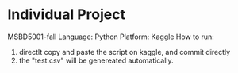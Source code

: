 # Individual Project
MSBD5001-fall
Language: Python
Platform: Kaggle
How to run:
1. directlt copy and paste the script on kaggle, and commit directly
2. the "test.csv" will be genereated automatically.
